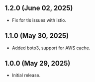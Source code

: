 ## 1.2.0 (June 02, 2025)
* Fix for tls issues with istio.

## 1.1.0 (May 30, 2025)
* Added boto3, support for AWS cache.

## 1.0.0 (May 29, 2025)
* Initial release.
